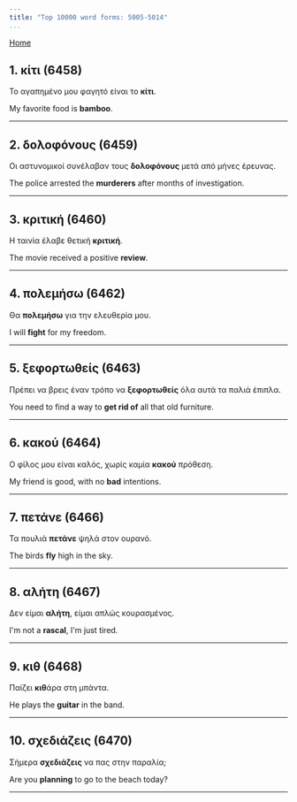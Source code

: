 ```yaml
---
title: "Top 10000 word forms: 5005-5014"
...
```


[Home](./) 

## 1. κίτι (6458)

Το αγαπημένο μου φαγητό είναι το **κίτι**.  

My favorite food is **bamboo**.

---

## 2. δολοφόνους (6459)

Οι αστυνομικοί συνέλαβαν τους **δολοφόνους** μετά από μήνες έρευνας.  

The police arrested the **murderers** after months of investigation.

---

## 3. κριτική (6460)

Η ταινία έλαβε θετική **κριτική**.  

The movie received a positive **review**.

---

## 4. πολεμήσω (6462)

Θα **πολεμήσω** για την ελευθερία μου.  

I will **fight** for my freedom.

---

## 5. ξεφορτωθείς (6463)

Πρέπει να βρεις έναν τρόπο να **ξεφορτωθείς** όλα αυτά τα παλιά έπιπλα.  

You need to find a way to **get rid of** all that old furniture.

---

## 6. κακού (6464)

Ο φίλος μου είναι καλός, χωρίς καμία **κακού** πρόθεση.  

My friend is good, with no **bad** intentions.

---

## 7. πετάνε (6466)

Τα πουλιά **πετάνε** ψηλά στον ουρανό.  

The birds **fly** high in the sky.

---

## 8. αλήτη (6467)

Δεν είμαι **αλήτη**, είμαι απλώς κουρασμένος.  

I'm not a **rascal**, I'm just tired.

---

## 9. κιθ (6468)

Παίζει **κιθ**άρα στη μπάντα.

He plays the **guitar** in the band.

---

## 10. σχεδιάζεις (6470)

Σήμερα **σχεδιάζεις** να πας στην παραλία;  

Are you **planning** to go to the beach today?

---


